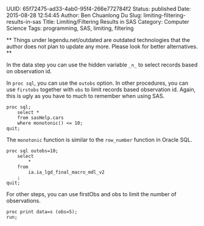 UUID: 65f72475-ad33-4ab0-95f4-266e772784f2
Status: published
Date: 2015-08-28 12:54:45
Author: Ben Chuanlong Du
Slug: limiting-filtering-results-in-sas
Title: Limiting/Filtering Results in SAS
Category: Computer Science
Tags: programming, SAS, limiting, filtering

**
Things under legendu.net/outdated are outdated technologies 
that the author does not plan to update any more. 
Please look for better alternatives.
**



In the data step you can use the hidden variable `_n_` to select records based on observation id.

In `proc sql`,
you can use the `outobs` option.
In other procedures,
you can use `firstobs` together with `obs` to limit records based observation id.
Again, this is ugly as you have to much to remember when using SAS.
```SAS
proc sql;
	select *
	from sasHelp.cars
	where monotonic() <= 10;
quit;
```
The `monotonic` function is similar to the `row_number` function in Oracle SQL.


```SAS
proc sql outobs=10;
	select
		*
	from 
		ia.ia_lgd_final_macro_mdl_v2
	;
quit;
```
For other steps, you can use firstObs and obs to limit the number of observations.

```SAS
proc print data=s (obs=5);
run;
```
